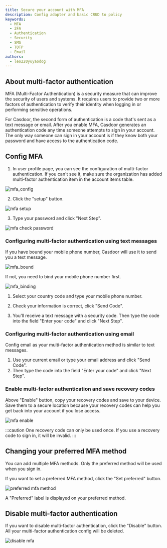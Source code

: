 ```yaml
---
title: Secure your account with MFA
description: Config adapter and basic CRUD to policy
keywords:
  - MFA
  - 2FA
  - Authentication
  - Security
  - SMS
  - TOTP
  - Email
authors:
  - leo220yuyaodog
---
```


## About multi-factor authentication

MFA (Multi-Factor Authentication) is a security measure that can improve the security of users and systems. It requires
users to provide two or more factors of authentication to verify their identity when logging in or performing sensitive operations.

For Casdoor, the second form of authentication is a code that's sent as a text message or email. After you enable MFA,
Casdoor generates an authentication code any time someone attempts to sign in your account. The only way someone can sign in your account is if they know both your password and have access to the authentication code.

## Config MFA

1. In user profile page, you can see the configuration of multi-factor authentication. If you can't see it, make sure the organization has added
   multi-factor authentication item in the account items table.

![mfa_config](/img/user/mfa/mfa_config.png)

2. Click the "setup" button.

![mfa setup](/img/user/mfa/mfa_setup.png)

3. Type your password and click "Next Step".

![mfa check password](/img/user/mfa/mfa_check_password.png)

### Configuring multi-factor authentication using text messages

If you have bound your mobile phone number, Casdoor will use it to send you a text message.

![mfa_bound](/img/user/mfa/mfa_bound.png)

If not, you need to bind your mobile phone number first.

![mfa_binding](/img/user/mfa/mfa_binding.png)

1. Select your country code and type your mobile phone number.

2. Check your information is correct, click "Send Code".

3. You'll receive a text message with a security code. Then type the code into the field "Enter your code" and click "Next Step".

### Configuring multi-factor authentication using email

Config email as your multi-factor authentication method is similar to text messages.
1. Use your current email or type your email address and click "Send Code".
2. Then type the code into the field "Enter your code" and click "Next Step".

### Enable multi-factor authentication and save recovery codes

Above "Enable" button, copy your recovery codes and save to your device. Save them to a secure location because your
recovery codes can help you get back into your account if you lose access.

![mfa enable](/img/user/mfa/mfa_enable.png)

:::caution
One recovery code can only be used once. If you use a recovery code to sign in, it will be invalid.
:::


## Changing your preferred MFA method

You can add multiple MFA methods. Only the preferred method will be used when you sign in.

If you want to set a preferred MFA method, click the "Set preferred" button.

![preferred mfa method](/img/user/mfa/mfa_preferred_method.png)

A "Preferred" label is displayed on your preferred method.

## Disable multi-factor authentication

If you want to disable multi-factor authentication, click the "Disable" button. All your multi-factor authentication config
will be deleted.

![disable mfa](/img/user/mfa/mfa_disable.png)